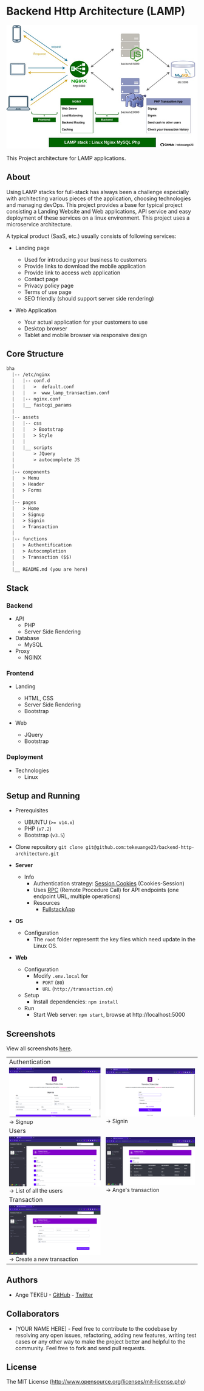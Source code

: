 # Backend Http Architecture (LAMP)

<a href="https://raw.githubusercontent.com/tekeuange23/backend-http-architecture/master/images/docs/nginx.jpg"><img src="https://raw.githubusercontent.com/tekeuange23/backend-http-architecture/master/images/docs/nginx.jpg" alt="Full-Stack JavaScript Architecture" /></a>

This Project architecture for LAMP applications.


## About
Using LAMP stacks for full-stack has always been a challenge especially with architecting various pieces of the application, choosing technologies and managing devOps. This project provides a base for typical project consisting a Landing Website and Web applications, API service and easy deployment of these services on a linux environment. This project uses a microservice architecture.

A typical product (SaaS, etc.) usually consists of following services:
- Landing page
    - Used for introducing your business to customers
    - Provide links to download the mobile application
    - Provide link to access web application
    - Contact page
    - Privacy policy page
    - Terms of use page
    - SEO friendly (should support server side rendering)
    
- Web Application
    - Your actual application for your customers to use
    - Desktop browser
    - Tablet and mobile browser via responsive design

## Core Structure
    bha
      |-- /etc/nginx
      |   |-- conf.d
      |   |   >  default.conf
      |   |   >  www_lamp_transaction.conf
      |   |-- nginx.conf
      |   |__ fastcgi_params
      |
      |-- assets
      |   |-- css
      |   |   > Bootstrap
      |   |   > Style
      |   |
      |   |__ scripts
      |       > JQuery
      |       > autocomplete JS
      |
      |-- components
      |   > Menu
      |   > Header
      |   > Forms
      |
      |-- pages
      |   > Home
      |   > Signup
      |   > Signin
      |   > Transaction
      |
      |-- functions
      |   > Authentification
      |   > Autocompletion
      |   > Transaction ($$)
      |
      |__ README.md (you are here)

## Stack

### Backend
- API
    - PHP
    - Server Side Rendering
- Database
    - MySQL
- Proxy
    - NGINX

### Frontend
- Landing
    - HTML, CSS
    - Server Side Rendering
    - Bootstrap

- Web
    - JQuery
    - Bootstrap
        
### Deployment
- Technologies
    - Linux

## Setup and Running
- Prerequisites
    - UBUNTU (`>= v14.x`)
    - PHP (`v7.2`)
    - Bootstrap (`v3.5`)

- Clone repository `git clone git@github.com:tekeuange23/backend-http-architecture.git`

- **Server**
    - Info
      - Authentication strategy: [Session Cookies](https://www.php.net/manual/en/book.session) (Cookies-Session)
      - Uses [RPC](https://www.jsonrpc.org/) (Remote Procedure Call) for API endpoints (one endpoint URL, multiple operations)
      - Resources
        - [FullstackApp](https://github.com/Dropcodee/fullstackJSTestApp)
- **OS**
    - Configuration
        - The `root` folder representt the key files which need update in the Linux OS.
- **Web**
    - Configuration
        - Modify `.env.local` for
            - `PORT` (`80`)
            - `URL` (`http://transaction.cm`)
    - Setup
        - Install dependencies: `npm install`
    - Run
        - Start Web server: `npm start`, browse at http://localhost:5000
       
     
## Screenshots

View all screenshots [here](https://github.com/atulmy/atulmy.github.io/tree/master/images/fullstack-javascript-architecture).

<table>
  <tbody>
    <tr>
      <td colspan="2"> <font size=3>Authentication</font></td>
    </tr>
    <tr>
      <td>
        <img alt="Landing" src="https://raw.githubusercontent.com/tekeuange23/backend-http-architecture/master/images/screenshots/signup.png" /> &rarr; Signup
      </td>
      <td>
        <img alt="Landing" src="https://raw.githubusercontent.com/tekeuange23/backend-http-architecture/master/images/screenshots/signin.png" />  &rarr; Signin
      </td>
    </tr>
    <tr>
      <td colspan="2"> <font size=3>Users</font></td>
    </tr>
    <tr>
      <td>
        <img alt="Web" src="https://raw.githubusercontent.com/tekeuange23/backend-http-architecture/master/images/screenshots/users.png" /> &rarr; List of all the users
      </td> 
      <td>
        <img alt="Web" src="https://raw.githubusercontent.com/tekeuange23/backend-http-architecture/master/images/screenshots/user-detail.png" /> &rarr; Ange's transaction
      </td>
   </tr>
    <tr>
      <td colspan="2"> <font size=3>Transaction</font></td>
    </tr>
    <tr>
      <td>
        <img alt="Web" src="https://raw.githubusercontent.com/tekeuange23/backend-http-architecture/master/images/screenshots/new-transaction.png" /> &rarr; Create a new transaction
      </td>
   </tr>
  </tbody>
</table>

## Authors
- Ange TEKEU - [GitHub](https://github.com/tekeuange23) - [Twitter](https://twitter.com/TekeuAnge)

## Collaborators
- [YOUR NAME HERE] - Feel free to contribute to the codebase by resolving any open issues, refactoring, adding new features, writing test cases or any other way to make the project better and helpful to the community. Feel free to fork and send pull requests.

## License

The MIT License (http://www.opensource.org/licenses/mit-license.php)
